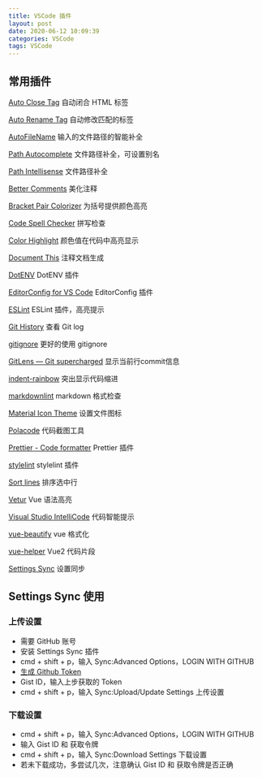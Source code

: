 ```yaml
---
title: VSCode 插件
layout: post
date: 2020-06-12 10:09:39
categories: VSCode
tags: VSCode
---
```


## 常用插件

[Auto Close Tag](https://marketplace.visualstudio.com/items?itemName=formulahendry.auto-close-tag) 自动闭合 HTML 标签

[Auto Rename Tag](https://marketplace.visualstudio.com/items?itemName=formulahendry.auto-rename-tag) 自动修改匹配的标签

[AutoFileName](https://marketplace.visualstudio.com/items?itemName=JerryHong.autofilename) 输入的文件路径的智能补全

[Path Autocomplete](https://marketplace.visualstudio.com/items?itemName=ionutvmi.path-autocomplete) 文件路径补全，可设置别名

[Path Intellisense](https://marketplace.visualstudio.com/items?itemName=christian-kohler.path-intellisense) 文件路径补全

[Better Comments](https://marketplace.visualstudio.com/items?itemName=aaron-bond.better-comments) 美化注释

[Bracket Pair Colorizer](https://marketplace.visualstudio.com/items?itemName=CoenraadS.bracket-pair-colorizer) 为括号提供颜色高亮

[Code Spell Checker](https://marketplace.visualstudio.com/items?itemName=streetsidesoftware.code-spell-checker) 拼写检查

[Color Highlight](https://marketplace.visualstudio.com/items?itemName=naumovs.color-highlight) 颜色值在代码中高亮显示

[Document This](https://marketplace.visualstudio.com/items?itemName=joelday.docthis) 注释文档生成

[DotENV](https://marketplace.visualstudio.com/items?itemName=mikestead.dotenv) DotENV 插件

[EditorConfig for VS Code](https://marketplace.visualstudio.com/items?itemName=EditorConfig.EditorConfig) EditorConfig 插件

[ESLint](https://marketplace.visualstudio.com/items?itemName=dbaeumer.vscode-eslint) ESLint 插件，高亮提示

[Git History](https://marketplace.visualstudio.com/items?itemName=donjayamanne.githistory) 查看 Git log

[gitignore](https://marketplace.visualstudio.com/items?itemName=codezombiech.gitignore) 更好的使用 gitignore

[GitLens — Git supercharged](https://marketplace.visualstudio.com/items?itemName=eamodio.gitlens) 显示当前行commit信息

[indent-rainbow](https://marketplace.visualstudio.com/items?itemName=oderwat.indent-rainbow) 突出显示代码缩进

[markdownlint](https://marketplace.visualstudio.com/items?itemName=DavidAnson.vscode-markdownlint) markdown 格式检查

[Material Icon Theme](https://marketplace.visualstudio.com/items?itemName=PKief.material-icon-theme) 设置文件图标

[Polacode](https://marketplace.visualstudio.com/items?itemName=pnp.polacode) 代码截图工具

[Prettier - Code formatter](https://marketplace.visualstudio.com/items?itemName=esbenp.prettier-vscode) Prettier 插件

[stylelint](https://marketplace.visualstudio.com/items?itemName=stylelint.vscode-stylelint) stylelint 插件

[Sort lines](https://marketplace.visualstudio.com/items?itemName=Tyriar.sort-lines) 排序选中行

[Vetur](https://marketplace.visualstudio.com/items?itemName=octref.vetur) Vue 语法高亮

[Visual Studio IntelliCode](https://marketplace.visualstudio.com/items?itemName=VisualStudioExptTeam.vscodeintellicode) 代码智能提示

[vue-beautify](https://marketplace.visualstudio.com/items?itemName=peakchen90.vue-beautify) vue 格式化

[vue-helper](https://marketplace.visualstudio.com/items?itemName=shenjiaolong.vue-helper) Vue2 代码片段

[Settings Sync](https://marketplace.visualstudio.com/items?itemName=Shan.code-settings-sync) 设置同步

## Settings Sync 使用

### 上传设置

- 需要 GitHub 账号
- 安装 Settings Sync 插件
- cmd + shift + p，输入 Sync:Advanced Options，LOGIN WITH GITHUB
- [生成 Github Token](https://github.com/settings/tokens)
- Gist ID，输入上步获取的 Token
- cmd + shift + p，输入 Sync:Upload/Update Settings 上传设置

### 下载设置

- cmd + shift + p，输入 Sync:Advanced Options，LOGIN WITH GITHUB
- 输入 Gist ID 和 获取令牌
- cmd + shift + p，输入 Sync:Download Settings 下载设置
- 若未下载成功，多尝试几次，注意确认 Gist ID 和 获取令牌是否正确